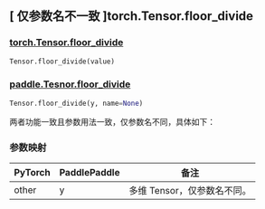 ## [ 仅参数名不一致 ]torch.Tensor.floor_divide

### [torch.Tensor.floor_divide](https://pytorch.org/docs/stable/generated/torch.Tensor.floor_divide.html?highlight=floor_divide#torch.Tensor.floor_divide)

```python
Tensor.floor_divide(value)
```

### [paddle.Tesnor.floor_divide](https://www.paddlepaddle.org.cn/documentation/docs/zh/develop/api/paddle/Tensor_cn.html#floor-divide-y-name-none)

```python
Tensor.floor_divide(y, name=None)
```

两者功能一致且参数用法一致，仅参数名不同，具体如下：

### 参数映射

| PyTorch | PaddlePaddle | 备注                        |
| ------- | ------------ | --------------------------- |
| other   | y            | 多维 Tensor，仅参数名不同。 |
